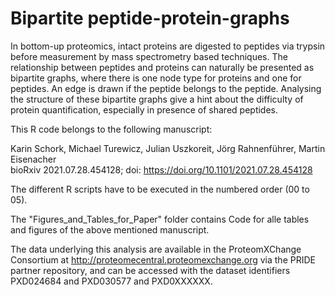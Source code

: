 # Bipartite peptide-protein-graphs

In bottom-up proteomics, intact proteins are digested to peptides via trypsin
before measurement by mass spectrometry based techniques. The relationship 
between peptides and proteins can naturally be presented as bipartite graphs, 
where there is one node type for proteins and one for peptides. An edge is drawn
if the peptide belongs to the peptide. Analysing the structure of these bipartite
graphs give a hint about the difficulty of protein quantification, especially
in presence of shared peptides. 

This R code belongs to the following manuscript:

Karin Schork, Michael Turewicz, Julian Uszkoreit, Jörg Rahnenführer, Martin Eisenacher\
bioRxiv 2021.07.28.454128; doi: https://doi.org/10.1101/2021.07.28.454128 

The different R scripts have to be executed in the numbered order (00 to 05).

The "Figures_and_Tables_for_Paper" folder contains Code for alle tables and figures 
of the above mentioned manuscript.

The data underlying this analysis are available in the ProteomXChange Consortium 
at  http://proteomecentral.proteomexchange.org via the PRIDE partner repository, 
and can be accessed with the dataset identifiers PXD024684 and PXD030577 and PXD0XXXXXX.


